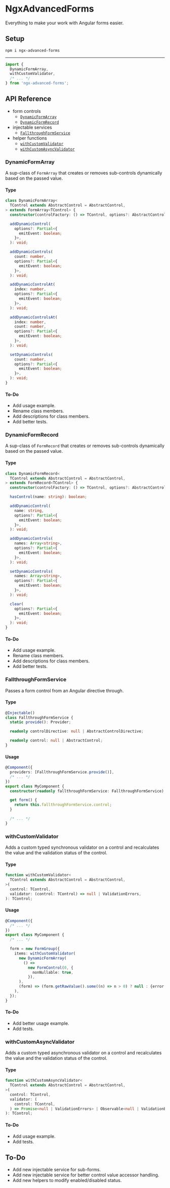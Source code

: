 # NgxAdvancedForms

Everything to make your work with Angular forms easier.

## Setup

```sh
npm i ngx-advanced-forms
```

---

```ts
import {
  DynamicFormArray,
  withCustomValidator,
  /* ... */
} from 'ngx-advanced-forms';
```

## API Reference

- form controls
  - [`DynamicFormArray`](#dynamicformarray)
  - [`DynamicFormRecord`](#dynamicformrecord)
- injectable services
  - [`FallthroughFormService`](#fallthroughformservice)
- helper functions
  - [`withCustomValidator`](#withcustomvalidator)
  - [`withCustomAsyncValidator`](#withcustomasyncvalidator)

### DynamicFormArray

A sup-class of `FormArray` that creates or removes sub-controls dynamically based on the passed value.

#### Type

```ts
class DynamicFormArray<
  TControl extends AbstractControl = AbstractControl,
> extends FormArray<TControl> {
  constructor(controlFactory: () => TControl, options?: AbstractControlOptions);

  addDynamicControl(
    options?: Partial<{
      emitEvent: boolean;
    }>,
  ): void;

  addDynamicControls(
    count: number,
    options?: Partial<{
      emitEvent: boolean;
    }>,
  ): void;

  addDynamicControlAt(
    index: number,
    options?: Partial<{
      emitEvent: boolean;
    }>,
  ): void;

  addDynamicControlsAt(
    index: number,
    count: number,
    options?: Partial<{
      emitEvent: boolean;
    }>,
  ): void;

  setDynamicControls(
    count: number,
    options?: Partial<{
      emitEvent: boolean;
    }>,
  ): void;
}
```

#### To-Do

- Add usage example.
- Rename class members.
- Add descriptions for class members.
- Add better tests.

### DynamicFormRecord

A sup-class of `FormRecord` that creates or removes sub-controls dynamically based on the passed value.

#### Type

```ts
class DynamicFormRecord<
  TControl extends AbstractControl = AbstractControl,
> extends FormRecord<TControl> {
  constructor(controlFactory: () => TControl, options?: AbstractControlOptions);

  hasControl(name: string): boolean;

  addDynamicControl(
    name: string,
    options?: Partial<{
      emitEvent: boolean;
    }>,
  ): void;

  addDynamicControls(
    names: Array<string>,
    options?: Partial<{
      emitEvent: boolean;
    }>,
  ): void;

  setDynamicControls(
    names: Array<string>,
    options?: Partial<{
      emitEvent: boolean;
    }>,
  ): void;

  clear(
    options?: Partial<{
      emitEvent: boolean;
    }>,
  ): void;
}
```

#### To-Do

- Add usage example.
- Rename class members.
- Add descriptions for class members.
- Add better tests.

### FallthroughFormService

Passes a form control from an Angular directive through.

#### Type

```ts
@Injectable()
class FallthroughFormService {
  static provide(): Provider;

  readonly controlDirective: null | AbstractControlDirective;

  readonly control: null | AbstractControl;
}
```

#### Usage

```ts
@Component({
  providers: [FallthroughFormService.provide()],
  /* ... */
})
export class MyComponent {
  constructor(readonly fallthroughFormService: FallthroughFormService) {}

  get form() {
    return this.fallthroughFormService.control;
  }

  /* ... */
}
```

### withCustomValidator

Adds a custom typed synchronous validator on a control and recalculates the value and the validation status of the control.

#### Type

```ts
function withCustomValidator<
  TControl extends AbstractControl = AbstractControl,
>(
  control: TControl,
  validator: (control: TControl) => null | ValidationErrors,
): TControl;
```

#### Usage

```ts
@Component({
  /* ... */
})
export class MyComponent {
  /* ... */

  form = new FormGroup({
    items: withCustomValidator(
      new DynamicFormArray(
        () =>
          new FormControl(0, {
            nonNullable: true,
          }),
      ),
      (form) => (form.getRawValue().some((n) => n > 0) ? null : {error: true}),
    ),
  });
}
```

#### To-Do

- Add better usage example.
- Add tests.

### withCustomAsyncValidator

Adds a custom typed asynchronous validator on a control and recalculates the value and the validation status of the control.

#### Type

```ts
function withCustomAsyncValidator<
  TControl extends AbstractControl = AbstractControl,
>(
  control: TControl,
  validator: (
    control: TControl,
  ) => Promise<null | ValidationErrors> | Observable<null | ValidationErrors>,
): TControl;
```

#### To-Do

- Add usage example.
- Add tests.

## To-Do

- Add new injectable service for sub-forms.
- Add new injectable service for better control value accessor handling.
- Add new helpers to modify enabled/disabled status.

